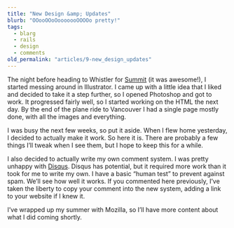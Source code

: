 ```yaml
---
title: "New Design &amp; Updates"
blurb: "OOooOOoOooooooOOOOo pretty!"
tags:
  - blarg
  - rails
  - design
  - comments
old_permalink: "articles/9-new_design_updates"
---
```


The night before heading to Whistler for [Summit](https://wiki.mozilla.org/Summit2008) (it was awesome!), I started messing around in Illustrator. I came up with a little idea that I liked and decided to take it a step further, so I opened Photoshop and got to work. It progressed fairly well, so I started working on the HTML the next day. By the end of the plane ride to Vancouver I had a single page mostly done, with all the images and everything.

I was busy the next few weeks, so put it aside. When I flew home yesterday, I decided to actually make it work. So here it is. There are probably a few things I’ll tweak when I see them, but I hope to keep this for a while.

I also decided to actually write my own comment system. I was pretty unhappy with [Disqus](http://disqus.com). Disqus has potential, but it required more work than it took for me to write my own. I have a basic “human test” to prevent against spam. We’ll see how well it works. If you commented here previously, I’ve taken the liberty to copy your comment into the new system, adding a link to your website if I knew it.

I’ve wrapped up my summer with Mozilla, so I’ll have more content about what I did coming shortly.
